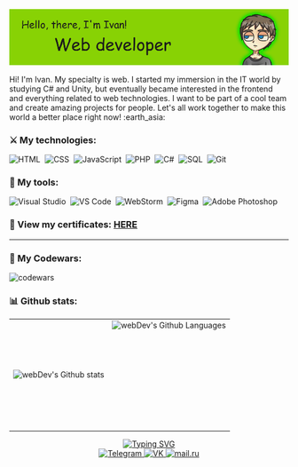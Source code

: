 <img src="https://raw.githubusercontent.com/KacIvan/KacIvan/main/header_pic.png" alt="Header logo">
<p>Hi! I'm Ivan. My specialty is web. I started my immersion in the IT world by studying C# and Unity, but eventually became interested in the frontend and everything related to web technologies. I want to be part of a cool team and create amazing projects for people. Let's all work together to make this world a better place right now! :earth_asia:</p>

### :crossed_swords: My technologies:
<div>
  <img src="https://cdn-icons-png.flaticon.com/512/174/174854.png" title="HTML" alt="HTML" width="35" height="35"/>&nbsp
  <img src="https://cdn-icons-png.flaticon.com/512/732/732190.png" title="CSS" alt="CSS" width="35" height="35"/>&nbsp
  <img src="https://cdn-icons-png.flaticon.com/512/5968/5968292.png" title="JavaScript" alt="JavaScript" width="35" height="35"/>&nbsp
  <img src="https://cdn-icons-png.flaticon.com/512/919/919830.png" title="PHP" alt="PHP" width="35" height="35"/>&nbsp
  <img src="https://cdn-icons-png.flaticon.com/512/6132/6132221.png" title="I know the basics C#" alt="C#" width="35" height="35"/>&nbsp
  <img src="https://cdn-icons-png.flaticon.com/512/2772/2772128.png" title="SQL" alt="SQL" width="35" height="35"/>&nbsp
  <img src="https://cdn-icons-png.flaticon.com/512/4494/4494740.png" title="Git" alt="Git" width="35" height="35"/>&nbsp
</div>

### :toolbox: My tools:
<div>
  <img src="https://img.icons8.com/color/256/visual-studio--v2.png" title="Visual Studio" alt="Visual Studio" width="35" height="35"/>&nbsp
  <img src="https://img.icons8.com/color/256/visual-studio-code-2019.png" title="VS Code" alt="VS Code" width="35" height="35"/>&nbsp
  <img src="https://img.icons8.com/color/256/webstorm.png" title="WebStorm" alt="WebStorm" width="35" height="35"/>&nbsp
  <img src="https://img.icons8.com/fluency/256/figma.png" title="Figma" alt="Figma" width="35" height="35"/>&nbsp
  <img src="https://img.icons8.com/color/256/adobe-photoshop.png" title="Adobe Photoshop" alt="Adobe Photoshop" width="35" height="35"/>&nbsp
</div>

### 📜 View my certificates: <a href="https://drive.google.com/drive/folders/1h9t79JCPhcv6xnPtJbdu8ia_5-wCsWYq?usp=sharing" title="Follow the link if you want to see my diplomas and certificates">HERE</a>

---
### 📀 My Codewars:
![codewars](https://www.codewars.com/users/KacIvan/badges/large)

### :bar_chart: Github stats:
<table>
  <tr>
    <td>
      <img align="left" src="http://github-profile-summary-cards.vercel.app/api/cards/stats?username=kacivan&theme=chartreuse_dark" alt="webDev's Github stats" />
    </td>
    <td>
      <img height="195px" align="right" alt="webDev's Github Languages" src="https://github-readme-stats-sigma-five.vercel.app/api/top-langs/?username=KacIvan&layout=compact&theme=chartreuse-dark" />
    </td>
  </tr>
</table>
<div id="footer" align="center">
    <a href="https://git.io/typing-svg"><img src="https://readme-typing-svg.demolab.com?font=Fira+Code&duration=4000&pause=500&color=88D204&background=88D20400&center=true&vCenter=true&width=500&lines=Nice+to+meet+you!;Send+me+if+you+have+any+questions.;I'll+be+glad+to+chat+%3A)" alt="Typing SVG" /></a>
    <br>
    <a href="https://t.me/KacIvan" target="_blank" rel="noopener noreferrer">
        <img src="https://cdn-icons-png.flaticon.com/512/2111/2111646.png" title="Contact me on Telegram" width="30" height="30" alt="Telegram" />
    </a>   
    <a href="https://vk.com/li_kell" target="_blank" rel="noopener noreferrer">
        <img src="https://cdn-icons-png.flaticon.com/512/145/145813.png" title="Contact me on VK" width="30" height="30" alt="VK" />
    </a>   
    <a href="mailto:kimimaro13@mail.ru" target="_blank" rel="noopener noreferrer">
        <img src="https://cdn-icons-png.flaticon.com/512/726/726573.png" title="Send me an email" width="30" height="30" alt="mail.ru" />
    </a>
</div>
